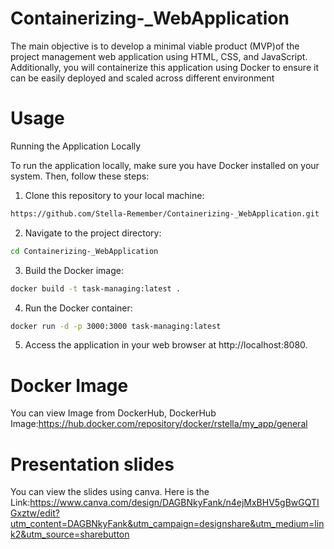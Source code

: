 # Containerizing-_WebApplication
The main objective is to develop a minimal viable product (MVP)of the project management web application using HTML, CSS, and JavaScript. Additionally, you will containerize this application using Docker to ensure it can be easily deployed and scaled across different environment 

# Usage
Running the Application Locally

To run the application locally, make sure you have Docker installed on your system. Then, follow these steps:

1. Clone this repository to your local machine:

```bash
https://github.com/Stella-Remember/Containerizing-_WebApplication.git
```
2. Navigate to the project directory:

```bash
cd Containerizing-_WebApplication
```
3. Build the Docker image:
```bash
docker build -t task-managing:latest .
```

4. Run the Docker container:
```bash
docker run -d -p 3000:3000 task-managing:latest
```

5. Access the application in your web browser at http://localhost:8080.

# Docker Image

You can view Image from DockerHub, DockerHub Image:https://hub.docker.com/repository/docker/rstella/my_app/general

# Presentation slides

You can view the slides using canva. Here is the Link:https://www.canva.com/design/DAGBNkyFank/n4ejMxBHV5gBwGQTIGxztw/edit?utm_content=DAGBNkyFank&utm_campaign=designshare&utm_medium=link2&utm_source=sharebutton

